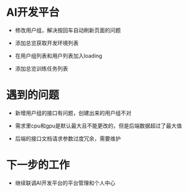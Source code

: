 <!--
 * @Author: liusimin
 * @Date: 2020-12-16 18:20:09
 * @LastEditors: your name
 * @LastEditTime: 2020-12-16 18:22:41
 * @Description: file content
-->

# AI开发平台

- 修改用户组，解决按回车自动刷新页面的问题

- 添加总览获取开发环境列表

- 在用户组列表和用户列表加入loading

- 添加总览训练任务列表

# 遇到的问题

- 新增用户组的接口有问题，创建出来的用户组不对

- 需求里cpu和gpu是默认最大且不能更改的，但是后端数据超过了最大值
- 后端的接口文档请求参数过度冗余，需要维护

# 下一步的工作

- 继续联调AI开发平台的平台管理和个人中心
